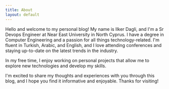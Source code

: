 ```yaml
---
title: About
layout: default
---
```


Hello and welcome to my personal blog! My name is Ilker Dagli, and I'm a Sr Devops Engineer at Near East University in North Cyprus. I have a degree in Computer Engineering and a passion for all things technology-related. I'm fluent in Turkish, Arabic, and English, and I love attending conferences and staying up-to-date on the latest trends in the industry.

In my free time, I enjoy working on personal projects that allow me to explore new technologies and develop my skills.

I'm excited to share my thoughts and experiences with you through this blog, and I hope you find it informative and enjoyable. Thanks for visiting!
